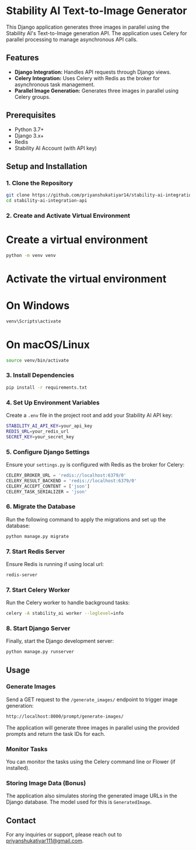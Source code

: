 # Stability AI Text-to-Image Generator

This Django application generates three images in parallel using the Stability AI's Text-to-Image generation API. The application uses Celery for parallel processing to manage asynchronous API calls.

## Features

- **Django Integration:** Handles API requests through Django views.
- **Celery Integration:** Uses Celery with Redis as the broker for asynchronous task management.
- **Parallel Image Generation:** Generates three images in parallel using Celery groups.

## Prerequisites

- Python 3.7+
- Django 3.x+
- Redis
- Stability AI Account (with API key)

## Setup and Installation

### 1. Clone the Repository

```bash
git clone https://github.com/priyanshukatiyar14/stability-ai-integration-api.git
cd stability-ai-integration-api
```

### 2. Create and Activate Virtual Environment

# Create a virtual environment

```bash
python -m venv venv
```

# Activate the virtual environment

# On Windows

```bash
venv\Scripts\activate
```

# On macOS/Linux

```bash
source venv/bin/activate
```

### 3. Install Dependencies

```bash
pip install -r requirements.txt
```

### 4. Set Up Environment Variables

Create a `.env` file in the project root and add your Stability AI API key:

```bash
STABILITY_AI_API_KEY=your_api_key
REDIS_URL=your_redis_url
SECRET_KEY=your_secret_key
```

### 5. Configure Django Settings

Ensure your `settings.py` is configured with Redis as the broker for Celery:

```python
CELERY_BROKER_URL = 'redis://localhost:6379/0'
CELERY_RESULT_BACKEND = 'redis://localhost:6379/0'
CELERY_ACCEPT_CONTENT = ['json']
CELERY_TASK_SERIALIZER = 'json'
```

### 6. Migrate the Database

Run the following command to apply the migrations and set up the database:

```bash
python manage.py migrate
```

### 7. Start Redis Server

Ensure Redis is running if using local url:

```bash
redis-server
```

### 7. Start Celery Worker

Run the Celery worker to handle background tasks:

```bash
celery -A stability_ai worker --loglevel=info
```

### 8. Start Django Server

Finally, start the Django development server:

```bash
python manage.py runserver
```

## Usage

### Generate Images

Send a GET request to the `/generate_images/` endpoint to trigger image generation:

```bash
http://localhost:8000/prompt/generate-images/
```

The application will generate three images in parallel using the provided prompts and return the task IDs for each.

### Monitor Tasks

You can monitor the tasks using the Celery command line or Flower (if installed).

### Storing Image Data (Bonus)

The application also simulates storing the generated image URLs in the Django database. The model used for this is `GeneratedImage`.

## Contact

For any inquiries or support, please reach out to [priyanshukatiyar111@gmail.com](mailto:priyanshukatiyar111@gmail.com).
